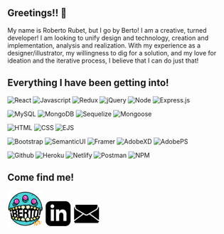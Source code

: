 <!-- <p align="center">
  <img src="./images/Faceme280.png">
</p> -->

## Greetings!! 👋

My name is Roberto Rubet, but I go by Berto! I am a creative, turned developer! I am looking to unify design and technology, creation and implementation, analysis and realization. With my experience as a designer/illustrator, my willingness to dig for a solution, and my love for ideation and the iterative process, I believe that I can do just that!

## Everything I have been getting into!

![React](https://img.shields.io/badge/Code-React-informational?style=flat-square&logo=React&logoColor=474747&color=474747&labelColor=2d8386) ![Javascript](https://img.shields.io/badge/Code-Javascript-informational?style=flat-square&logo=javascript&logoColor=474747&color=474747&labelColor=2d8386) ![Redux](https://img.shields.io/badge/Tools-Redux-informational?style=flat-square&logo=Redux&logoColor=474747&color=474747&labelColor=2d8386) ![jQuery](https://img.shields.io/badge/Code-jQuery-informational?style=flat-square&logo=jQuery&logoColor=474747&color=474747&labelColor=2d8386) ![Node](https://img.shields.io/badge/Code-Node.js-informational?style=flat-square&logo=node.js&logoColor=474747&color=474747&labelColor=2d8386) ![Express.js](https://img.shields.io/badge/Code-Express.js-informational?style=flat-square&logo=express&logoColor=474747&color=474747&labelColor=2d8386)

![MySQL](https://img.shields.io/badge/Database-MySQL-informational?style=flat-square&logo=mysql&logoColor=474747&color=474747&labelColor=2d8386) ![MongoDB](https://img.shields.io/badge/Database-MongoDB-informational?style=flat-square&logo=mongodb&logoColor=474747&color=474747&labelColor=2d8386) ![Sequelize](https://img.shields.io/badge/Tools-Sequelize-informational?style=flat-square&logo=sequelize&logoColor=474747&color=474747&labelColor=2d8386) ![Mongoose](https://img.shields.io/badge/Tools-mongoose-informational?style=flat-square&logo=mongoose&logoColor=474747&color=474747&labelColor=2d8386) 

![HTML](https://img.shields.io/badge/Code-HTML-informational?style=flat-square&logo=html5&logoColor=474747&color=474747&labelColor=2d8386) ![CSS](https://img.shields.io/badge/Code-CSS-informational?style=flat-square&logo=css3&logoColor=474747&color=474747&labelColor=2d8386) ![EJS](https://img.shields.io/badge/Code-EJS-informational?style=flat-square&logo=ejs-js&logoColor=474747&color=474747&labelColor=2d8386)

![Bootstrap](https://img.shields.io/badge/Style-Bootstrap-informational?style=flat-square&logo=bootstrap&logoColor=474747&color=474747&labelColor=2d8386) ![SemanticUI](https://img.shields.io/badge/Style-Semantic_UI-informational?style=flat-square&logo=semanticuireact&logoColor=474747&color=474747&labelColor=2d8386) ![Framer](https://img.shields.io/badge/Tools-Framer-informational?style=flat-square&logo=framer&logoColor=474747&color=474747&labelColor=2d8386) ![AdobeXD](https://img.shields.io/badge/Tools-AdobeXD-informational?style=flat-square&logo=adobexd&logoColor=474747&color=474747&labelColor=2d8386) ![AdobePS](https://img.shields.io/badge/Tools-AdobePS-informational?style=flat-square&logo=adobephotoshop&logoColor=474747&color=474747&labelColor=2d8386)

![Github](https://img.shields.io/badge/Tools-GitHub-informational?style=flat-square&logo=Github&logoColor=474747&color=474747&labelColor=2d8386) ![Heroku](https://img.shields.io/badge/Tools-Heroku-informational?style=flat-square&logo=Heroku&logoColor=474747&color=474747&labelColor=2d8386) ![Netlify](https://img.shields.io/badge/Tools-Netlify-informational?style=flat-square&logo=Netlify&logoColor=474747&color=474747&labelColor=2d8386) ![Postman](https://img.shields.io/badge/Tools-Postman-informational?style=flat-square&logo=postman&logoColor=474747&color=474747&labelColor=2d8386) ![NPM](https://img.shields.io/badge/Tools-NPM-informational?style=flat-square&logo=NPM&logoColor=474747&color=474747&labelColor=2d8386)

<!-- ![Roberto Rubet's github stats](https://github-readme-stats.vercel.app/api?username=bertodemus&show_icons=true&title_color=FFFFFF&icon_color=2d8386&text_color=FFFFFF&bg_color=474747&hide_border=true)
![Top Langs](https://github-readme-stats.vercel.app/api/top-langs/?username=bertodemus&title_color=FFFFFF&icon_color=d84bbf&text_color=FFFFFF&bg_color=474747&hide_border=true&layout=compact) -->
## Come find me!

[![Berto's Website](./images/artlogo.png)](https://www.robertorubet.com) [![Linkedin](./images/linkedin60.png)](https://www.linkedin.com/in/roberto-rubet-3a76859?lipi=urn%3Ali%3Apage%3Ad_flagship3_profile_view_base_contact_details%3BM%2FYCJfmaSsq99IrQHrj1LA%3D%3D) [![Berto's Email](./images/email60.png)](mailto:roberto@robertorubet.com)


<!--
**Bertodemus/bertodemus** is a ✨ _special_ ✨ repository because its `README.md` (this file) appears on your GitHub 
-->

